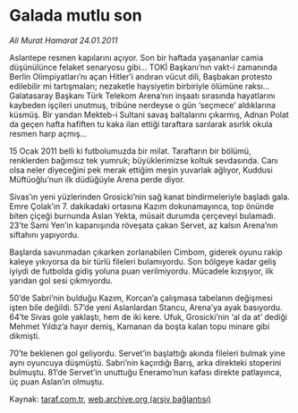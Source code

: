 # Galada mutlu son

*Ali Murat Hamarat 24.01.2011*

<div class="yazi"><p>Aslantepe resmen kapılarını açıyor. Son bir haftada yaşananlar camia düşünülünce felaket senaryosu gibi... TOKİ Başkanı’nın vakt-i zamanında Berlin Olimpiyatları’nı açan Hitler’i andıran vücut dili, Başbakan protesto edilebilir mi tartışmaları; nezaketle haysiyetin birbiriyle ölümüne raksı... Galatasaray Başkanı Türk Telekom Arena’nın inşaatı sırasında hayatlarını kaybeden işçileri unutmuş, tribüne nerdeyse o gün ‘seçmece’ aldıklarına küsmüş. Bir yandan Mekteb-i Sultani savaş baltalarını çıkarmış, Adnan Polat da geçen hafta hafiften tu kaka ilan ettiği taraftara sarılarak asırlık okula resmen harp açmış...</p>
<p>15 Ocak 2011 belli ki futbolumuzda bir milat. Taraftarın bir bölümü, renklerden bağımsız tek yumruk; büyüklerimizse koltuk sevdasında. Canı olsa neler diyeceğini pek merak ettiğim meşin yuvarlak ağlıyor, Kuddusi Müftüoğlu’nun ilk düdüğüyle Arena perde diyor.</p>
<p>Sivas’ın yeni yüzlerinden Grosicki’nin sağ kanat bindirmeleriyle başladı gala. Emre Çolak’ın 7. dakikadaki ortasına Kazım dokunamayınca, top önünde biten çiçeği burnunda Aslan Yekta, müsait durumda çerçeveyi bulamadı. 23’te Sami Yen’in kapanışında röveşata çakan Servet, az kalsın Arena’nın siftahını yapıyordu.</p>
<p>Başlarda savunmadan çıkarken zorlanabilen Cimbom, giderek oyunu rakip kaleye yıkıyorsa da bir türlü fileleri bulamıyordu. Son bölgeye kadar geliş iyiydi de futbolda gidiş yoluna puan verilmiyordu. Mücadele kızışıyor, ilk yarıdan gol sesi çıkmıyordu.</p>
<p>50’de Sabri’nin bulduğu Kazım, Korcan’a çalışmasa tabelanın değişmesi işten bile değildi. 57’de yeni Aslanlardan Stancu, Arena’ya ayak basıyordu. 64’te Sivas gole yaklaştı, hem de iki kere. Ufuk, Grosicki’nin ‘al da at’ dediği Mehmet Yıldız’a hayır demiş, Kamanan da boşta kalan topu minare gibi dikmişti.</p>
<p>70’te beklenen gol geliyordu. Servet’in başlattığı akında fileleri bulmak yine aynı oyuncuya düşmüştü. Sabri’nin kaçırdığı Barış, arka direkteki stoperini bulmuştu. 81’de Servet’in unuttuğu Eneramo’nun kafası direkte patlayınca, üç puan Aslan’ın olmuştu.</p>
</div>

Kaynak: [taraf.com.tr](http://www.taraf.com.tr/ali-murat-hamarat/makale-galada-mutlu-son.htm), [web.archive.org (arşiv bağlantısı)](http://web.archive.org/web/20131107115847/http://www.taraf.com.tr/ali-murat-hamarat/makale-galada-mutlu-son.htm)
